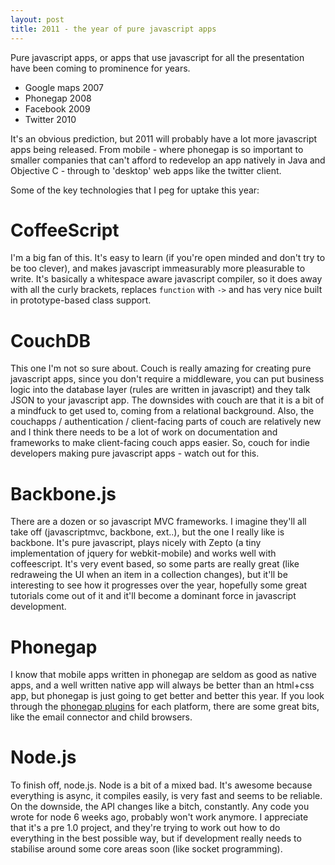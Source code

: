 ```yaml
---
layout: post
title: 2011 - the year of pure javascript apps
---
```


Pure javascript apps, or apps that use javascript for all the presentation have been coming to prominence for years.

* Google maps 2007
* Phonegap 2008
* Facebook 2009
* Twitter 2010

It's an obvious prediction, but 2011 will probably have a lot more javascript apps being released. From mobile - where phonegap is so important to smaller companies that can't afford to redevelop an app natively in Java and Objective C - through to 'desktop' web apps like the twitter client.

Some of the key technologies that I peg for uptake this year:

# CoffeeScript

I'm a big fan of this. It's easy to learn (if you're open minded and don't try to be too clever), and makes javascript immeasurably more pleasurable to write. It's basically a whitespace aware javascript compiler, so it does away with all the curly brackets, replaces `function` with `->` and has very nice built in prototype-based class support.

# CouchDB

This one I'm not so sure about. Couch is really amazing for creating pure javascript apps, since you don't require a middleware, you can put business logic into the database layer (rules are written in javascript) and they talk JSON to your javascript app. The downsides with couch are that it is a bit of a mindfuck to get used to, coming from a relational background. Also, the couchapps / authentication / client-facing parts of couch are relatively new and I think there needs to be a lot of work on documentation and frameworks to make client-facing couch apps easier. So, couch for indie developers making pure javascript apps - watch out for this.

# Backbone.js

There are a dozen or so javascript MVC frameworks. I imagine they'll all take off (javascriptmvc, backbone, ext..), but the one I really like is backbone. It's pure javascript, plays nicely with Zepto (a tiny implementation of jquery for webkit-mobile) and works well with coffeescript. It's very event based, so some parts are really great (like redraweing the UI when an item in a collection changes), but it'll be interesting to see how it progresses over the year, hopefully some great tutorials come out of it and it'll become a dominant force in javascript development.

# Phonegap

I know that mobile apps written in phonegap are seldom as good as native apps, and a well written native app will always be better than an html+css app, but phonegap is just going to get better and better this year. If you look through the [phonegap plugins](https://github.com/purplecabbage/phonegap-plugins) for each platform, there are some great bits, like the email connector and child browsers.

# Node.js

To finish off, node.js. Node is a bit of a mixed bad. It's awesome because everything is async, it compiles easily, is very fast and seems to be reliable. On the downside, the API changes like a bitch, constantly. Any code you wrote for node 6 weeks ago, probably won't work anymore. I appreciate that it's a pre 1.0 project, and they're trying to work out how to do everything in the best possible way, but if development really needs to stabilise around some core areas soon (like socket programming).